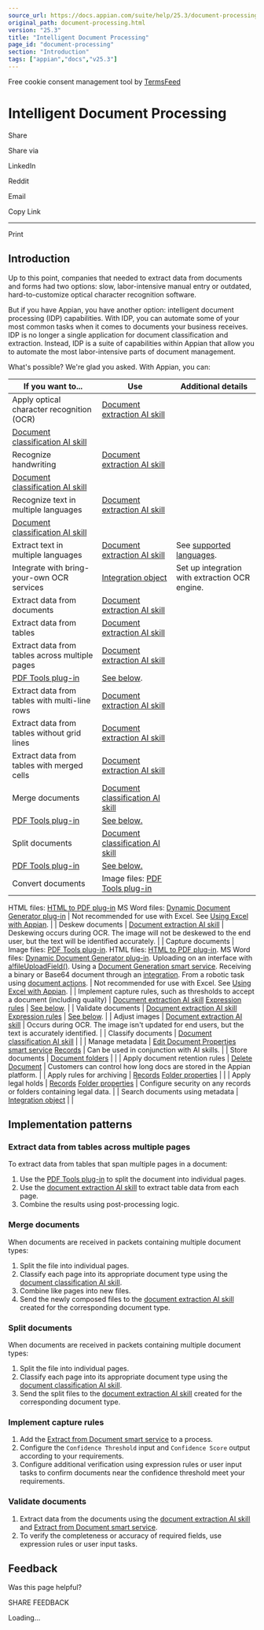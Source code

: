 ```yaml
---
source_url: https://docs.appian.com/suite/help/25.3/document-processing.html
original_path: document-processing.html
version: "25.3"
title: "Intelligent Document Processing"
page_id: "document-processing"
section: "Introduction"
tags: ["appian","docs","v25.3"]
---
```



Free cookie consent management tool by [TermsFeed](https://www.termsfeed.com/)

# Intelligent Document Processing

Share

Share via

LinkedIn

Reddit

Email

Copy Link

* * *

Print

## Introduction

Up to this point, companies that needed to extract data from documents and forms had two options: slow, labor-intensive manual entry or outdated, hard-to-customize optical character recognition software.

But if you have Appian, you have another option: intelligent document processing (IDP) capabilities. With IDP, you can automate some of your most common tasks when it comes to documents your business receives. IDP is no longer a single application for document classification and extraction. Instead, IDP is a suite of capabilities within Appian that allow you to automate the most labor-intensive parts of document management.

What's possible? We're glad you asked. With Appian, you can:

| If you want to... | Use | Additional details |
| --- | --- | --- |
| Apply optical character recognition (OCR) | [Document extraction AI skill](create-skill-doc-extraction.html)
[Document classification AI skill](create-skill-doc-classify.html) |  |
| Recognize handwriting | [Document extraction AI skill](create-skill-doc-extraction.html)
[Document classification AI skill](create-skill-doc-classify.html) |  |
| Recognize text in multiple languages | [Document extraction AI skill](create-skill-doc-extraction.html)
[Document classification AI skill](create-skill-doc-classify.html) |  |
| Extract text in multiple languages | [Document extraction AI skill](create-skill-doc-extraction.html) | See [supported languages](how-doc-ex-works.html#supported-languages). |
| Integrate with bring-your-own OCR services | [Integration object](Integration_Object.html) | Set up integration with extraction OCR engine. |
| Extract data from documents | [Document extraction AI skill](create-skill-doc-extraction.html) |  |
| Extract data from tables | [Document extraction AI skill](create-skill-doc-extraction.html) |  |
| Extract data from tables across multiple pages | [Document extraction AI skill](create-skill-doc-extraction.html)
[PDF Tools plug-in](https://community.appian.com/b/appmarket/posts/pdf-tools) | [See below](#extract-data-from-tables-across-multiple-pages). |
| Extract data from tables with multi-line rows | [Document extraction AI skill](create-skill-doc-extraction.html) |  |
| Extract data from tables without grid lines | [Document extraction AI skill](create-skill-doc-extraction.html) |  |
| Extract data from tables with merged cells | [Document extraction AI skill](create-skill-doc-extraction.html) |  |
| Merge documents | [Document classification AI skill](create-skill-doc-classify.html)
[PDF Tools plug-in](https://community.appian.com/b/appmarket/posts/pdf-tools) | [See below.](#merge-documents) |
| Split documents | [Document classification AI skill](create-skill-doc-classify.html)
[PDF Tools plug-in](https://community.appian.com/b/appmarket/posts/pdf-tools) | [See below.](#split-documents) |
| Convert documents | Image files: [PDF Tools plug-in](https://community.appian.com/b/appmarket/posts/pdf-tools)
HTML files: [HTML to PDF plug-in](https://community.appian.com/b/appmarket/posts/html-to-pdf)
MS Word files: [Dynamic Document Generator plug-in](https://community.appian.com/b/appmarket/posts/dynamic-document-generator) | Not recommended for use with Excel. See [Using Excel with Appian](excel-guidance.html). |
| Deskew documents | [Document extraction AI skill](create-skill-doc-extraction.html) | Deskewing occurs during OCR. The image will not be deskewed to the end user, but the text will be identified accurately. |
| Capture documents | Image files: [PDF Tools plug-in](https://community.appian.com/b/appmarket/posts/pdf-tools).
HTML files: [HTML to PDF plug-in](https://community.appian.com/b/appmarket/posts/html-to-pdf).
MS Word files: [Dynamic Document Generator plug-in](https://community.appian.com/b/appmarket/posts/dynamic-document-generator).
Uploading on an interface with [a!fileUploadField()](File_Upload_Component.html).
Using a [Document Generation smart service](Smart_Services.html#-automation-smart-services).
Receiving a binary or Base64 document through an [integration](Integration_Object.html).
From a robotic task using [document actions](/suite/help/25.3/rpa-9.17/actions-appian-services.html). | Not recommended for use with Excel. See [Using Excel with Appian](excel-guidance.html). |
| Implement capture rules, such as thresholds to accept a document (including quality) | [Document extraction AI skill](create-skill-doc-extraction.html)
[Expression rules](Expressions.html) | [See below](#implement-capture-rules). |
| Validate documents | [Document extraction AI skill](create-skill-doc-extraction.html)
[Expression rules](Expressions.html) | [See below](#validate-documents). |
| Adjust images | [Document extraction AI skill](create-skill-doc-extraction.html) | Occurs during OCR. The image isn't updated for end users, but the text is accurately identified. |
| Classify documents | [Document classification AI skill](create-skill-doc-classify.html) |  |
| Manage metadata | [Edit Document Properties smart service](Edit_Document_Properties_Smart_Service.html)
[Records](Record_Type_Object.html) | Can be used in conjunction with AI skills. |
| Store documents | [Document folders](folder-object.html#document-folders) |  |
| Apply document retention rules | [Delete Document](folder-and-document-management.html#deleting-documents) | Customers can control how long docs are stored in the Appian platform. |
| Apply rules for archiving | [Records](Record_Type_Object.html)
[Folder properties](folder-object.html) |  |
| Apply legal holds | [Records](Record_Type_Object.html)
[Folder properties](folder-object.html) | Configure security on any records or folders containing legal data. |
| Search documents using metadata | [Integration object](Integration_Object.html) |  |

## Implementation patterns

### Extract data from tables across multiple pages

To extract data from tables that span multiple pages in a document:

1.  Use the [PDF Tools plug-in](https://community.appian.com/b/appmarket/posts/pdf-tools) to split the document into individual pages.
2.  Use the [document extraction AI skill](create-skill-doc-extraction.html) to extract table data from each page.
3.  Combine the results using post-processing logic.

### Merge documents

When documents are received in packets containing multiple document types:

1.  Split the file into individual pages.
2.  Classify each page into its appropriate document type using the [document classification AI skill](create-skill-doc-classify.html).
3.  Combine like pages into new files.
4.  Send the newly composed files to the [document extraction AI skill](create-skill-doc-extraction.html) created for the corresponding document type.

### Split documents

When documents are received in packets containing multiple document types:

1.  Split the file into individual pages.
2.  Classify each page into its appropriate document type using the [document classification AI skill](create-skill-doc-classify.html).
3.  Send the split files to the [document extraction AI skill](create-skill-doc-extraction.html) created for the corresponding document type.

### Implement capture rules

1.  Add the [Extract from Document smart service](Extract_from_Document_Smart_Service.html) to a process.
2.  Configure the `Confidence Threshold` input and `Confidence Score` output according to your requirements.
3.  Configure additional verification using expression rules or user input tasks to confirm documents near the confidence threshold meet your requirements.

### Validate documents

1.  Extract data from the documents using the [document extraction AI skill](create-skill-doc-extraction.html) and [Extract from Document smart service](Extract_from_Document_Smart_Service.html).
2.  To verify the completeness or accuracy of required fields, use expression rules or user input tasks.

## Feedback

Was this page helpful?

SHARE FEEDBACK

Loading...